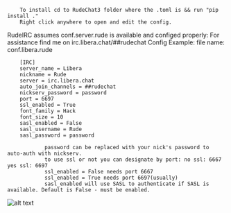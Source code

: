         To install cd to RudeChat3 folder where the .toml is && run "pip install ."
        Right click anywhere to open and edit the config.
RudeIRC assumes conf.server.rude is available and configed properly:
For assistance find me on irc.libera.chat/##rudechat
Config Example:
file name: conf.libera.rude

        [IRC]
        server_name = Libera
        nickname = Rude
        server = irc.libera.chat
        auto_join_channels = ##rudechat
        nickserv_password = password
        port = 6697
        ssl_enabled = True
        font_family = Hack
        font_size = 10
        sasl_enabled = False
        sasl_username = Rude
        sasl_password = password

                password can be replaced with your nick's password to auto-auth with nickserv.
                to use ssl or not you can designate by port: no ssl: 6667 yes ssl: 6697
                ssl_enabled = False needs port 6667
                ssl_enabled = True needs port 6697(usually)
                sasl_enabled will use SASL to authenticate if SASL is available. Default is False - must be enabled.

![alt text](https://i.imgur.com/RslnQSR.png)
